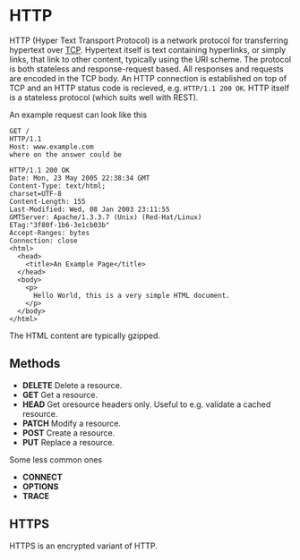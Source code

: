 # HTTP

HTTP (Hyper Text Transport Protocol) is a network protocol for transferring
hypertext over [TCP](tcp). Hypertext itself is text containing hyperlinks, or
simply links, that link to other content, typically using the URI scheme. The
protocol is both stateless and response-request based. All responses and
requests are encoded in the TCP body. An HTTP connection is established on top
of TCP and an HTTP status code is recieved, e.g. `HTTP/1.1 200 OK`. HTTP itself
is a stateless protocol (which suits well with REST).

An example request can look like this

```
GET /
HTTP/1.1
Host: www.example.com
where on the answer could be

HTTP/1.1 200 OK
Date: Mon, 23 May 2005 22:38:34 GMT
Content-Type: text/html;
charset=UTF-8
Content-Length: 155
Last-Modified: Wed, 08 Jan 2003 23:11:55
GMTServer: Apache/1.3.3.7 (Unix) (Red-Hat/Linux)
ETag:"3f80f-1b6-3e1cb03b"
Accept-Ranges: bytes
Connection: close
<html>
  <head>
    <title>An Example Page</title>
  </head>
  <body>
    <p>
      Hello World, this is a very simple HTML document.
    </p>
  </body>
</html>
```

The HTML content are typically gzipped.

## Methods

- **DELETE** Delete a resource.
- **GET** Get a resource.
- **HEAD** Get oresource headers only. Useful to e.g. validate a cached resource.
- **PATCH** Modify a resource.
- **POST** Create a resource.
- **PUT** Replace a resource.

Some less common ones

- **CONNECT**
- **OPTIONS**
- **TRACE**

## HTTPS

HTTPS is an encrypted variant of HTTP.
